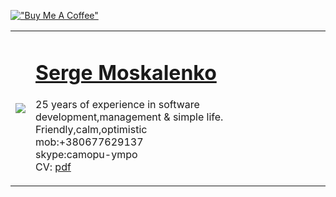 [!["Buy Me A Coffee"](https://www.buymeacoffee.com/assets/img/custom_images/orange_img.png)](https://www.buymeacoffee.com/sergemoskalenko)

<table border="0"><tr><td>
  
<a href="https://github.com/sergemoskalenko"><img src="https://avatars.githubusercontent.com/u/1941586?v=4" border=0></a>

</td><td>
<h1><a href="https://github.com/sergemoskalenko">Serge Moskalenko</a></h1>

25 years of experience in software development,management & simple life. Friendly,calm,optimistic<br> mob:+380677629137<br> skype:camopu-ympo <br>
CV: <a href="https://sergemoskalenko.github.io/Serge-Moskalenko--CV-as-iOS_MacOS_Android_Flutter-developer-2024-10.pdf">pdf</a>
</td></tr></table>




<!-- end 

qqq

www

eee

-->
